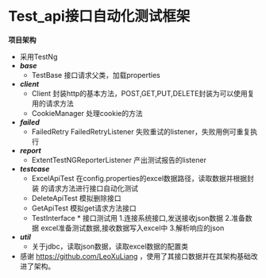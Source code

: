 # Test_api接口自动化测试框架
**项目架构**
   * 采用TestNg
   * **_base_** 
       * TestBase  接口请求父类，加载properties
   * **_client_**
       * Client 封装http的基本方法，POST,GET,PUT,DELETE封装为可以使用复用的请求方法
       * CookieManager  处理cookie的方法
   *  **_failed_**
       * FailedRetry    FailedRetryListener 失败重试的listener，失败用例可重复执行
   * **_report_**
       * ExtentTestNGReporterListener   产出测试报告的listener
   * **_testcase_**
       * ExcelApiTest 在config.properties的excel数据路径，读取数据并根据封装
        的请求方法进行接口自动化测试
       * DeleteApiTest 模拟删除接口
       * GetApiTest 模拟get请求方法接口
       * TestInterface * 接口测试用
                             1.连接系统接口,发送接收json数据
                             2.准备数据 excel准备测试数据,接收数据写入excel中
                             3.解析响应的json
   * **_util_**
       * 关于jdbc，读取json数据，读取excel数据的配置类
   * 感谢 https://github.com/LeoXuLiang ，使用了其接口数据并在其架构基础改进了架构。
   
